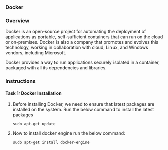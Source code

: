 ###  Docker 

### Overview

Docker is an open-source project for automating the deployment of applications as portable, self-sufficient containers that can run on the cloud or on-premises. Docker is also a company that promotes and evolves this technology, working in collaboration with cloud, Linux, and Windows vendors, including Microsoft.

Docker provides a way to run applications securely isolated in a container, packaged with all its dependencies and libraries.


### Instructions

#### Task 1: Docker  Installation

1.  Before installing Docker, we need to ensure that latest packages are installed on the system. Run the below command to install the latest packages

    ```
    sudo apt-get update
    ```
   
2. Now  to install docker engine run the below command:

    ```
    sudo apt-get install docker-engine
    ```
